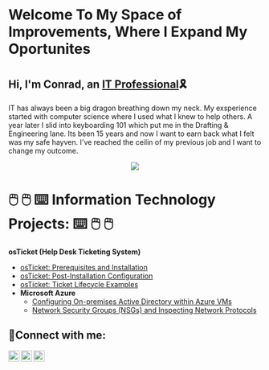 <h1>Welcome To My Space of Improvements, Where I Expand My Oportunites<h1>
     
 
 <h2>Hi, I'm Conrad, an <a href="https://linkedin.com/in/Josh">IT Professional</a>🎗️</h2>
     <p> IT has always been a big dragon breathing down my neck. My exsperience started with computer science where I used what I knew to help others. A year later I slid into keyboarding 101 which put me in the Drafting & Engineering lane. Its been 15 years and now I want to earn back what I felt was my safe hayven. I've reached the ceilin of my previous job and I want to change my outcome.</p>
     
 <p align="center"><img src="https://i.imgur.com/qxdhU9F.jpg"><alt="bridge"/></p>




 

<h1>🖱️ 🖱️ ⌨️ Information Technology Projects: ⌨️ 🖱️ 🖱️ </h1>

 <b>osTicket (Help Desk Ticketing System)</b>
  - [osTicket: Prerequisites and Installation](https://github.com/joshmadakorcc/osticket-prereqs)
  - [osTicket: Post-Installation Configuration](https://github.com/joshmadakorcc/post-install-config)
  - [osTicket: Ticket Lifecycle Examples](https://github.com/joshmadakorcc/ticket-lifecycle)
- <b>Microsoft Azure</b>
  - [Configuring On-premises Active Directory within Azure VMs](https://github.com/joshmadakorcc/configure-ad)
  - [Network Security Groups (NSGs) and Inspecting Network Protocols](https://github.com/joshmadakorcc/azure-network-protocols)

<h2>🤳Connect with me:</h2>

[<img align="left" alt="Josh | Twitter" width="22px" src="https://cdn.jsdelivr.net/npm/simple-icons@v3/icons/twitter.svg" />][twitter]
[<img align="left" alt="Josh | LinkedIn" width="22px" src="https://cdn.jsdelivr.net/npm/simple-icons@v3/icons/linkedin.svg" />][linkedin]
[<img align="left" alt="Josh | Instagram" width="22px" src="https://cdn.jsdelivr.net/npm/simple-icons@v3/icons/instagram.svg" />][instagram]

[twitter]: https://twitter.com/Josh
[instagram]: https://www.instagram.com/Josh
[linkedin]: https://linkedin.com/in/Josh
